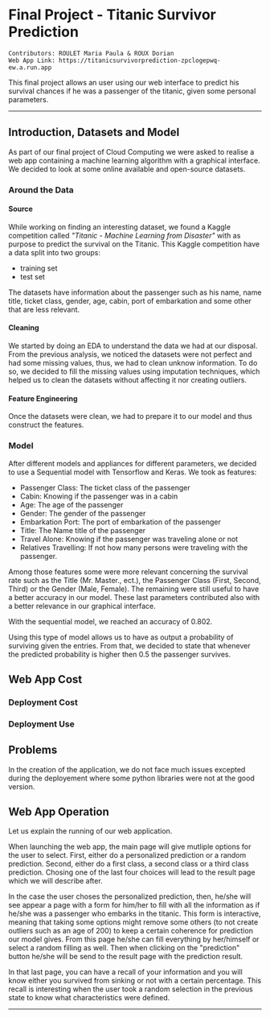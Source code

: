 # Final Project - Titanic Survivor Prediction

    Contributors: ROULET Maria Paula & ROUX Dorian  
    Web App Link: https://titanicsurvivorprediction-zpclogepwq-ew.a.run.app

This final project allows an user using our web interface to predict his survival chances if he was a passenger of the titanic, given some personal parameters.

---

## Introduction, Datasets and Model

As part of our final project of Cloud Computing we were asked to realise a web app containing a machine learning algorithm with a graphical interface.  
We decided to look at some online available and open-source datasets. 

### Around the Data

#### Source

While working on finding an interesting dataset, we found a Kaggle competition called _"Titanic - Machine Learning from Disaster"_ with as purpose to predict the survival on the Titanic. This Kaggle competition have a data split into two groups:
- training set
- test set  

The datasets have information about the passenger such as his name, name title, ticket class, gender, age, cabin, port of embarkation and some other that are less relevant.

#### Cleaning

We started by doing an EDA to understand the data we had at our disposal. From the previous analysis, we noticed the datasets were not perfect and had some missing values, thus, we had to clean unknow information. To do so, we decided to fill the missing values using imputation techniques, which helped us to clean the datasets without affecting it nor creating outliers.

#### Feature Engineering

Once the datasets were clean, we had to prepare it to our model and thus construct the features. 

### Model 

After different models and appliances for different parameters, we decided to use a Sequential model with Tensorflow and Keras.
We took as features:
- Passenger Class: The ticket class of the passenger
- Cabin: Knowing if the passenger was in a cabin 
- Age: The age of the passenger
- Gender: The gender of the passenger
- Embarkation Port: The port of embarkation of the passenger
- Title: The Name title of the passenger
- Travel Alone: Knowing if the passenger was traveling alone or not
- Relatives Travelling: If not how many persons were traveling with the passenger.

Among those features some were more relevant concerning the survival rate such as the Title (Mr. Master., ect.), the Passenger Class (First, Second, Third) or the Gender (Male, Female). The remaining were still useful to have a better accuracy in our model. These last parameters contributed also with a better relevance in our graphical interface.

With the sequential model, we reached an accuracy of 0.802.

Using this type of model allows us to have as output a probability of surviving given the entries. From that, we decided to state that whenever the predicted probability is higher then 0.5 the passenger survives.

## Web App Cost

### Deployment Cost
### Deployment Use

## Problems

In the creation of the application, we do not face much issues excepted during the deployement where some python libraries were not at the good version.

## Web App Operation

Let us explain the running of our web application. 

When launching the web app, the main page will give mutliple options for the user to select. First, either do a personalized prediction or a random prediction. Second, either do a first class, a second class or a third class prediction. Chosing one of the last four choices will lead to the result page which we will describe after.

In the case the user choses the personalized prediction, then, he/she will see appear a page with a form for him/her to fill with all the information as if he/she was a passenger who embarks in the titanic. This form is interactive, meaning that taking some options might remove some others (to not create outliers such as an age of 200) to keep a certain coherence for prediction our model gives. From this page he/she can fill everything by her/himself or select a random filling as well. Then when clicking on the "prediction" button he/she will be send to the result page with the prediction result.

In that last page, you can have a recall of your information and you will know either you survived from sinking or not with a certain percentage. This recall is interesting when the user took a random selection in the previous state to know what characteristics were defined.


---
